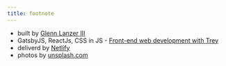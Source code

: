 ```yaml
---
title: footnote
---
```


* built by [Glenn Lanzer III](https://TexasBullet26.github.io)
* GatsbyJS, ReactJs, CSS in JS - [Front-end web development with Trey](https://TexasBullet26.github.io)
* deliverd by [Netlify](https://www.netlify.com/)
* photos by [unsplash.com](https://unsplash.com)
